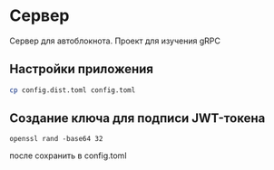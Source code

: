# Сервер

Сервер для автоблокнота. Проект для изучения gRPC

## Настройки приложения

```sh
cp config.dist.toml config.toml
```

## Создание ключа для подписи JWT-токена

```shell
openssl rand -base64 32
```

после сохранить в config.toml
